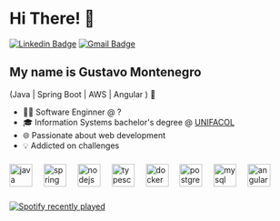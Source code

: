 <h1>Hi There! 👋</h1>

[![Linkedin Badge](https://img.shields.io/badge/-LinkedIn-6633cc?style=flat-square&logo=Linkedin&logoColor=white&link=https://www.linkedin.com/in/devmontenegro/)](https://www.linkedin.com/in/devmontenegro/)
[![Gmail Badge](https://img.shields.io/badge/-contato.devmontenegro@gmail.com-6633cc?style=flat-square&logo=Gmail&logoColor=white&link=mailto:contato.devmontenegro@gmail.com)](mailto:contato.devmontenegro@gmail.com)

## My name is Gustavo Montenegro
(Java | Spring Boot | AWS | Angular ) 🚀
- 👩‍💻 Software Enginner @ ?
- 🎓 Information Systems bachelor's degree @ [UNIFACOL](https://si.unifacol.edu.br/)
- 🌐 Passionate about web development
- 💡 Addicted on challenges

###

<div align="left">
  <img src="https://cdn.jsdelivr.net/gh/devicons/devicon/icons/java/java-original.svg" height="40" alt="java logo"  />
  <img width="12" />
  <img src="https://cdn.jsdelivr.net/gh/devicons/devicon/icons/spring/spring-original.svg" height="40" alt="spring logo"  />
  <img width="12" />
  <img src="https://cdn.jsdelivr.net/gh/devicons/devicon/icons/nodejs/nodejs-original.svg" height="40" alt="nodejs logo"  />
  <img width="12" />
  <img src="https://cdn.jsdelivr.net/gh/devicons/devicon/icons/typescript/typescript-original.svg" height="40" alt="typescript logo"  />
  <img width="12" />
  <img src="https://cdn.jsdelivr.net/gh/devicons/devicon/icons/docker/docker-original.svg" height="40" alt="docker logo"  />
  <img width="12" />
  <img src="https://cdn.jsdelivr.net/gh/devicons/devicon/icons/postgresql/postgresql-original.svg" height="40" alt="postgresql logo"  />
  <img width="12" />
  <img src="https://cdn.jsdelivr.net/gh/devicons/devicon/icons/mysql/mysql-original.svg" height="40" alt="mysql logo"  />
  <img width="12" />
  <img src="https://cdn.jsdelivr.net/gh/devicons/devicon/icons/angularjs/angularjs-original.svg" height="40" alt="angularjs logo"  />
</div>

###

<div align="left">
  <a href="https://open.spotify.com/user/gustavoackerman">
    <img src="https://spotify-recently-played-readme.vercel.app/api?user=gustavoackerman&count=1&unique=false" alt="Spotify recently played"  />
  </a>
</div>

###
